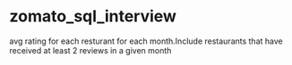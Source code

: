 # zomato_sql_interview
avg rating for each resturant for each month.Include restaurants that have received at least 2 reviews in a given month

